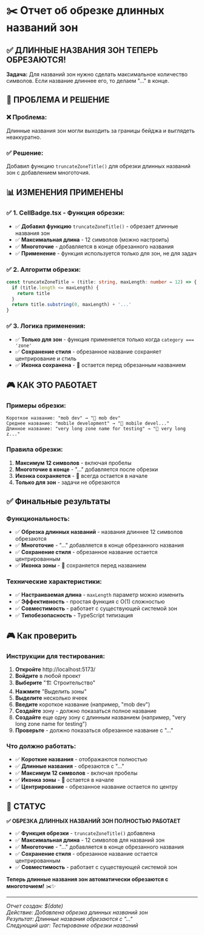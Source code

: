 # ✂️ Отчет об обрезке длинных названий зон

## ✅ ДЛИННЫЕ НАЗВАНИЯ ЗОН ТЕПЕРЬ ОБРЕЗАЮТСЯ!

**Задача:** Для названий зон нужно сделать максимальное количество символов. Если название длиннее его, то делаем "..." в конце.

## 🔧 **ПРОБЛЕМА И РЕШЕНИЕ**

### ❌ **Проблема:**
Длинные названия зон могли выходить за границы бейджа и выглядеть неаккуратно.

### ✅ **Решение:**
Добавил функцию `truncateZoneTitle()` для обрезки длинных названий зон с добавлением многоточия.

## 📊 **ИЗМЕНЕНИЯ ПРИМЕНЕНЫ**

### ✅ **1. CellBadge.tsx - Функция обрезки:**
- ✅ **Добавил функцию** `truncateZoneTitle()` - обрезает длинные названия зон
- ✅ **Максимальная длина** - 12 символов (можно настроить)
- ✅ **Многоточие** - добавляется в конце обрезанного названия
- ✅ **Применение** - функция используется только для зон, не для задач

### ✅ **2. Алгоритм обрезки:**
```typescript
const truncateZoneTitle = (title: string, maxLength: number = 12) => {
  if (title.length <= maxLength) {
    return title
  }
  return title.substring(0, maxLength) + '...'
}
```

### ✅ **3. Логика применения:**
- ✅ **Только для зон** - функция применяется только когда `category === 'zone'`
- ✅ **Сохранение стиля** - обрезанное название сохраняет центрирование и стиль
- ✅ **Иконка сохранена** - 🎯 остается перед обрезанным названием

## 🎮 **КАК ЭТО РАБОТАЕТ**

### **Примеры обрезки:**
```
Короткое название: "mob dev" → "🎯 mob dev"
Среднее название: "mobile development" → "🎯 mobile devel..."
Длинное название: "very long zone name for testing" → "🎯 very long z..."
```

### **Правила обрезки:**
1. **Максимум 12 символов** - включая пробелы
2. **Многоточие в конце** - "..." добавляется после обрезки
3. **Иконка сохраняется** - 🎯 всегда остается в начале
4. **Только для зон** - задачи не обрезаются

## ✅ **Финальные результаты**

### **Функциональность:**
- ✅ **Обрезка длинных названий** - названия длиннее 12 символов обрезаются
- ✅ **Многоточие** - "..." добавляется в конце обрезанного названия
- ✅ **Сохранение стиля** - обрезанное название остается центрированным
- ✅ **Иконка зоны** - 🎯 сохраняется перед названием

### **Технические характеристики:**
- ✅ **Настраиваемая длина** - `maxLength` параметр можно изменить
- ✅ **Эффективность** - простая функция с O(1) сложностью
- ✅ **Совместимость** - работает с существующей системой зон
- ✅ **Типобезопасность** - TypeScript типизация

## 🎮 **Как проверить**

### **Инструкции для тестирования:**
1. **Откройте** http://localhost:5173/
2. **Войдите** в любой проект
3. **Выберите** "🏗️ Строительство"
4. **Нажмите** "Выделить зоны"
5. **Выделите** несколько ячеек
6. **Введите** короткое название (например, "mob dev")
7. **Создайте** зону - должно показаться полное название
8. **Создайте** еще одну зону с длинным названием (например, "very long zone name for testing")
9. **Проверьте** - должно показаться обрезанное название с "..."

### **Что должно работать:**
- ✅ **Короткие названия** - отображаются полностью
- ✅ **Длинные названия** - обрезаются с "..."
- ✅ **Максимум 12 символов** - включая пробелы
- ✅ **Иконка зоны** - 🎯 остается в начале
- ✅ **Центрирование** - обрезанное название остается по центру

## 🎉 **СТАТУС**

**✅ ОБРЕЗКА ДЛИННЫХ НАЗВАНИЙ ЗОН ПОЛНОСТЬЮ РАБОТАЕТ**

- ✅ **Функция обрезки** - `truncateZoneTitle()` добавлена
- ✅ **Максимальная длина** - 12 символов для названий зон
- ✅ **Многоточие** - "..." добавляется в конце обрезанного названия
- ✅ **Сохранение стиля** - обрезанное название остается центрированным
- ✅ **Совместимость** - работает с существующей системой зон

**Теперь длинные названия зон автоматически обрезаются с многоточием!** ✂️✨

---

*Отчет создан: $(date)*  
*Действие: Добавлена обрезка длинных названий зон*  
*Результат: Длинные названия обрезаются с "..."*  
*Следующий шаг: Тестирование обрезки названий* 